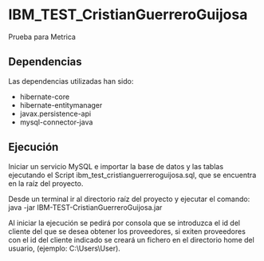 # IBM_TEST_CristianGuerreroGuijosa

Prueba para Metrica

## Dependencias

Las dependencias utilizadas han sido:

* hibernate-core
* hibernate-entitymanager
* javax.persistence-api
* mysql-connector-java


## Ejecución

Iniciar un servicio MySQL e importar la base de datos y las tablas ejecutando el Script ibm_test_cristianguerreroguijosa.sql, que se encuentra en la raíz del proyecto.

Desde un terminal ir al directorio raíz del proyecto y ejecutar el comando: java -jar IBM-TEST-CristianGuerreroGuijosa.jar

Al iniciar la ejecución se pedirá por consola que se introduzca el id del cliente del que se desea obtener los proveedores, si exiten proveedores con el id del cliente indicado se creará un fichero en el directorio home del usuario, (ejemplo: C:\Users\User).
